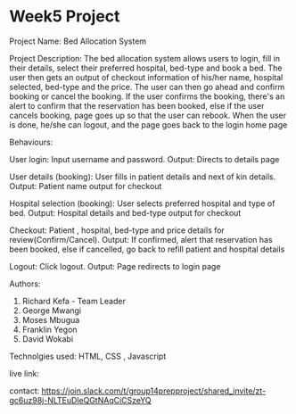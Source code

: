 # Week5 Project

Project Name: Bed Allocation System

Project Description: 
The bed allocation system allows users to login, fill in their details, select their preferred hospital, bed-type and book a bed. The user then gets an output of checkout information of his/her name, hospital selected, bed-type and the price. The user can then go ahead and confirm booking or cancel the booking. If the user confirms the booking, there's an alert to confirm that the reservation has been booked, else if the user cancels booking, page goes up so that the user can rebook. When the user is done, he/she can logout, and the page goes back to the login home page

Behaviours:

User login:
Input username and password.
Output: Directs to details page

User details (booking):
User fills in patient details and next of kin details.
Output: Patient name output for checkout


Hospital selection (booking):
User selects preferred hospital and type of bed.
Output: Hospital details and bed-type output for checkout

Checkout:
Patient , hospital, bed-type and price details for review(Confirm/Cancel).
Output: If confirmed, alert that reservation has been booked, else if cancelled, go back to refill patient and hospital details

Logout:
Click logout.
Output: Page redirects to login page


Authors: 
1. Richard Kefa - Team Leader
2. George Mwangi
3. Moses Mbugua
4. Franklin Yegon
5. David Wokabi


Technolgies used: HTML, CSS , Javascript

live link: 

contact: https://join.slack.com/t/group14prepproject/shared_invite/zt-gc6uz98j-NLTEuDleQGtNAqCiCSzeYQ
